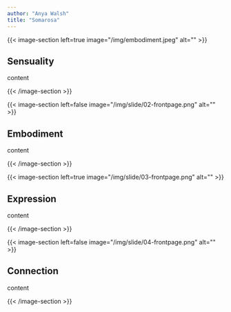 ```yaml
---
author: "Anya Walsh"
title: "Somarosa"
---
```


{{< image-section left=true image="/img/embodiment.jpeg" alt="" >}}

## Sensuality

content

{{< /image-section >}}

{{< image-section left=false image="/img/slide/02-frontpage.png" alt="" >}}

## Embodiment

content

{{< /image-section >}}

{{< image-section left=true image="/img/slide/03-frontpage.png" alt="" >}}

## Expression

content

{{< /image-section >}}

{{< image-section left=false image="/img/slide/04-frontpage.png" alt="" >}}

## Connection

content

{{< /image-section >}}

